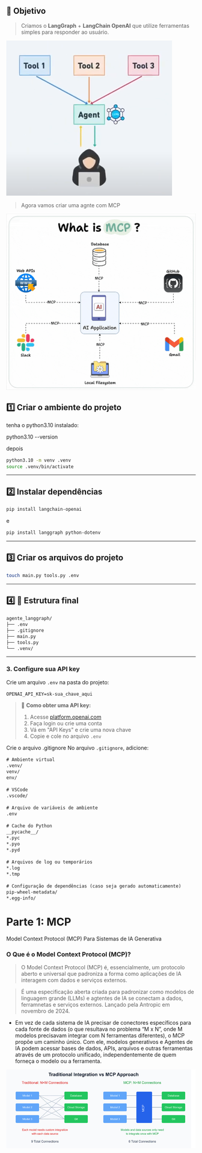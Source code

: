 ## 🧠 Objetivo

> Criamos o **LangGraph** + **LangChain OpenAI** que utilize ferramentas simples para responder ao usuário.

![Descrição da imagem](doc/tools.png)

> Agora vamos criar uma agnte com MCP

![Descrição da imagem](doc/mcpgif.gif)

## 1️⃣ Criar o ambiente do projeto

tenha o python3.10 instalado:

python3.10 --version

depois

```bash
python3.10 -m venv .venv
source .venv/bin/activate
```

---

## 2️⃣ Instalar dependências

```bash
pip install langchain-openai

```

e

```bash
pip install langgraph python-dotenv

```

---

## 3️⃣ Criar os arquivos do projeto

```bash
touch main.py tools.py .env
```

---

## 4️⃣ 📁 Estrutura final

```
agente_langgraph/
├── .env
├── .gitignore
├── main.py
├── tools.py
└── .venv/
```

---

### 3. Configure sua API key

Crie um arquivo `.env` na pasta do projeto:

```env
OPENAI_API_KEY=sk-sua_chave_aqui
```

> 📝 **Como obter uma API key:**
>
> 1. Acesse [platform.openai.com](https://platform.openai.com)
> 2. Faça login ou crie uma conta
> 3. Vá em "API Keys" e crie uma nova chave
> 4. Copie e cole no arquivo `.env`

Crie o arquivo .gitignore
No arquivo `.gitignore`, adicione:

```gitignore
# Ambiente virtual
.venv/
venv/
env/

# VSCode
.vscode/

# Arquivo de variáveis de ambiente
.env

# Cache do Python
__pycache__/
*.pyc
*.pyo
*.pyd

# Arquivos de log ou temporários
*.log
*.tmp

# Configuração de dependências (caso seja gerado automaticamente)
pip-wheel-metadata/
*.egg-info/
```

# Parte 1: MCP

Model Context Protocol (MCP) Para Sistemas de IA Generativa

### O Que é o Model Context Protocol (MCP)?

> O Model Context Protocol (MCP) é, essencialmente, um protocolo aberto e universal que padroniza a forma como aplicações de IA interagem com dados e serviços externos.

> É uma especificação aberta criada para padronizar como modelos de linguagem grande (LLMs) e agtentes de IA se conectam a dados, ferramnetas e serviços externos. Lançado pela Antropic em novembro de 2024.

-   Em vez de cada sistema de IA precisar de conectores específicos para cada fonte de dados (o que resultava no problema “M x N”, onde M modelos precisavam integrar com N ferramentas diferentes), o MCP propõe um caminho único. Com ele, modelos generativos e Agentes de IA podem acessar bases de dados, APIs, arquivos e outras ferramentas através de um protocolo unificado, independentemente de quem forneça o modelo ou a ferramenta.

![Descrição da imagem](doc/mcpmxn.png)
